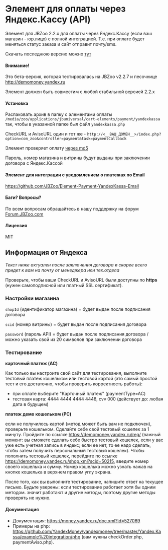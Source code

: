 # Элемент для оплаты через Яндекс.Кассу (API)

Элемент для JBZoo 2.2.x для оплаты через Яндекс.Кассу (если ваш магазин - юр.лицо) с полной интеграцией.
Т.е. при оплате будет меняться статус заказа и сайт отправит почту/sms.

Скачать последнюю версию можно [тут](https://github.com/JBZoo/Element-Payment-YandexKassa/archive/master.zip)


#### Внимание!
Это бета-версия, которая тестировалась на JBZoo v2.2.7 и песочнице http://demomoney.yandex.ru

Элемент должен быть совместим с любой стабильной версией 2.2.x


#### Установка
Распаковать архив в папку с элементами оплаты `/media/zoo/applications/jbuniversal/cart-elements/payment/yandexkassa`
так, чтобы в указанной папке был файл `yandexkassa.php`

CheckURL и AvisoURL один и тот же - `http://<__ВАШ_ДОМЕН__>/index.php?option=com_zoo&controller=payment&task=paymentCallback`

Элемент проверяет оплату [через md5](https://tech.yandex.ru/money/doc/payment-solution/payment-notifications/payment-notifications-http-docpage/)

Пароль, номер магазина и витрины будут выданы при заключении договора с Яндекс.Кассой


#### Элемент для интеграции с уведомлением о платежах по Email
https://github.com/JBZoo/Element-Payment-YandexKassa-Email


#### Баги? Вопросы?
По всем вопросам обращайтесь в нашу поддержку на форум [Forum.JBZoo.com](http://forum.jbzoo.com/)


#### Лицензия
MIT



## Информация от Яндекса
*Текст ниже актуален после заключения договора и скорее всего придет к вам на почту от менеджера или тех.отдела*

Проверьте, чтобы ваши CheckURL и AvisoURL были доступны по **https** (нужен самоподписной или платный SSL сертификат).

### Настройки магазина

`shopId` (идентификатор магазина) = будет выдан после подписания договора

`scid` (номер витрины) = будет выдан после подписания договора

`password` (пароль API) = будет выдан после подписания договора / можно указать свой из 20 символов при заключении договора



### Тестирование

**карточный платеж (AC)**

Как только вы настроите свой сайт для тестирования, выполните тестовый платеж кошельком или тестовой картой (это самый простой тест и его достаточно, чтобы проверить корректность работы):
* при оплате выберите "Карточный платеж" (paymentType=AC)
* тестовая карта: 4444 4444 4444 4448, cvv 000 (действует до: любая дата в будущем)


**платеж демо кошельком (PC)**

если не получилось картой (метод может быть вам не подключен), проверьте кошельком.
Сделайте себе свой тестовый кошелек за 1 минуту. Пройдите по ссылке https://demomoney.yandex.ru/reg/ (важный момент: вы сможете сделать себе быстро тестовый кошелек, если у вас уже есть учетная запись в яндекс; если ее нет, то ее надо сделать, чтобы затем получить персональный тестовый кошелек). Чтобы пополнить тестовый кошелек, перейдите по ссылке https://demomoney.yandex.ru/shop.xml?scid=50215, введите номер своего кошелька и сумму. Номер кошелька можно узнать нажав на кнопке кошелька в верхнем правом углу экрана.

После того, как вы выполните тестирование, напишите ответ на текущее письмо. Будьте уверены: если тестирование работает хотя бы одним методом. значит работают и другие методы, поэтому другие методы проверять не нужно.



#### Документация

* Документация: https://money.yandex.ru/doc.xml?id=527069
* Примеры на php: https://github.com/YandexMoney/yandexmoney/tree/master/Yandex.Kassa/example%20integration/php
(вам нужны checkOrder.php, paymentAviso.php).

